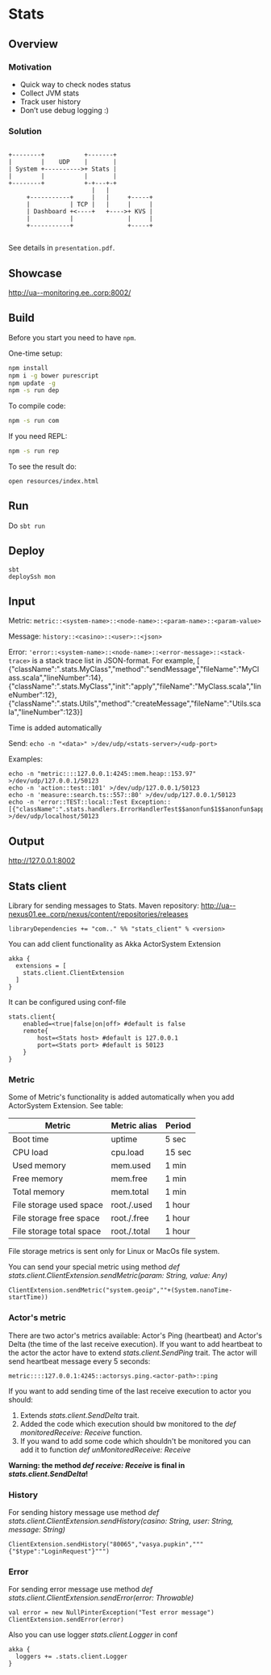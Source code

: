# Stats

## Overview

### Motivation

* Quick way to check nodes status
* Collect JVM stats
* Track user history
* Don’t use debug logging :)

### Solution

```
                                        
+--------+           +-------+          
|        |    UDP    |       |          
| System +---------->+ Stats |          
|        |           |       |          
+--------+           +-+---+-+          
                       |   |            
     +-----------+     |   |     +-----+
     |           | TCP |   |     |     |
     | Dashboard +<----+   +---->+ KVS |
     |           |               |     |
     +-----------+               +-----+
                                        
```

See details in `presentation.pdf`.

## Showcase

http://ua--monitoring.ee..corp:8002/

## Build

Before you start you need to have `npm`.

One-time setup:
```bash
npm install
npm i -g bower purescript
npm update -g
npm -s run dep
```

To compile code:
```bash
npm -s run com
```

If you need REPL:
```bash
npm -s run rep
```

To see the result do:
```
open resources/index.html
```

## Run

Do `sbt run`

## Deploy

```
sbt
deploySsh mon
```

## Input

Metric: `metric::<system-name>::<node-name>::<param-name>::<param-value>`

Message: `history::<casino>::<user>::<json>`

Error: `'error::<system-name>::<node-name>::<error-message>::<stack-trace>`
<stack-trace> is a stack trace list in JSON-format. For example,
[
{"className":".stats.MyClass","method":"sendMessage","fileName":"MyClass.scala","lineNumber":14},
{"className":".stats.MyClass","init":"apply","fileName":"MyClass.scala","lineNumber":12},
{"className":".stats.Utils","method":"createMessage","fileName":"Utils.scala","lineNumber":123}]

Time is added automatically

Send: `echo -n "<data>" >/dev/udp/<stats-server>/<udp-port>`

Examples:
```
echo -n "metric::::127.0.0.1:4245::mem.heap::153.97" >/dev/udp/127.0.0.1/50123
echo -n 'action::test::101' >/dev/udp/127.0.0.1/50123
echo -n 'measure::search.ts::557::80' >/dev/udp/127.0.0.1/50123
echo -n 'error::TEST::local::Test Exception::[{"className":".stats.handlers.ErrorHandlerTest$$anonfun$1$$anonfun$apply$mcV$sp$1","method":"apply$mcV$sp","fileName":"ErrorHandlerTest.scala","lineNumber":14}]' >/dev/udp/localhost/50123
```

## Output

http://127.0.0.1:8002

## Stats client
Library for sending messages to Stats.
Maven repository: http://ua--nexus01.ee..corp/nexus/content/repositories/releases
```
libraryDependencies += "com.." %% "stats_client" % <version>
```
You can add client functionality as Akka ActorSystem Extension
```
akka {
  extensions = [
    stats.client.ClientExtension
  ]
}
```
It can be configured using conf-file
```
stats.client{
    enabled=<true|false|on|off> #default is false
    remote{
        host=<Stats host> #default is 127.0.0.1
        port=<Stats port> #default is 50123
    }
}
``` 
### Metric
Some of Metric's functionality is added automatically when you add ActorSystem Extension. See table:

| Metric                   | Metric alias | Period |
| ------------------------ | ------------ | ------ |
| Boot time                | uptime       | 5 sec  |
| CPU load                 | cpu.load     | 15 sec |
| Used memory              | mem.used     | 1 min  |
| Free memory              | mem.free     | 1 min  |
| Total memory             | mem.total    | 1 min  |
| File storage used space  | root./.used  | 1 hour |
| File storage free space  | root./.free  | 1 hour |
| File storage total space | root./.total | 1 hour |

File storage metrics is sent only for Linux or MacOs file system.

You can send your special metric using method *def stats.client.ClientExtension.sendMetric(param: String, value: Any)*
```
ClientExtension.sendMetric("system.geoip",""+(System.nanoTime-startTime))
```
### Actor's metric
There are two actor's metrics available: Actor's Ping (heartbeat) and Actor's Delta (the time of the last receive execution).
If you want to add heartbeat to the actor the actor have to extend *stats.client.SendPing* trait. The actor will send heartbeat message every 5 seconds: 
```
metric::::127.0.0.1:4245::actorsys.ping.<actor-path>::ping
```
If you want to add sending time of the last receive execution to actor you should: 
1. Extends *stats.client.SendDelta* trait. 
2. Added the code which execution should bw monitored to the *def monitoredReceive: Receive* function.
3. If you wand to add some code which shouldn't be monitored you can add it to function *def unMonitoredReceive: Receive*

**Warning: the method _def receive: Receive_ is final in _stats.client.SendDelta_!**
  
### History
For sending history message use method *def stats.client.ClientExtension.sendHistory(casino: String, user: String, message: String)*
```
ClientExtension.sendHistory("80065","vasya.pupkin","""{"$type":"LoginRequest"}""")
```
### Error
For sending error message use method *def stats.client.ClientExtension.sendError(error: Throwable)*
```
val error = new NullPinterException("Test error message")
ClientExtension.sendError(error)
```
Also you can use logger *stats.client.Logger* in conf
```
akka {
  loggers += .stats.client.Logger
}
```

